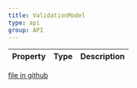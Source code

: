 ```yaml
---
title: ValidationModel
type: api
group: API
---
```



Property|Type|Description
---|---|---

[file in github](https://github.com/qgrid/ng2/core/validation.model.js)
